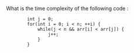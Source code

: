 <div class="markdown-content" id="problem-content">
<p>What is the time complexity of the following code :</p>
<div class="language-cpp highlighter-rouge"><pre class="highlight"><code>        <span class="kt">int</span> <span class="n">j</span> <span class="o">=</span> <span class="mi">0</span><span class="p">;</span>
        <span class="k">for</span><span class="p">(</span><span class="kt">int</span> <span class="n">i</span> <span class="o">=</span> <span class="mi">0</span><span class="p">;</span> <span class="n">i</span> <span class="o">&lt;</span> <span class="n">n</span><span class="p">;</span> <span class="o">++</span><span class="n">i</span><span class="p">)</span> <span class="p">{</span>
            <span class="k">while</span><span class="p">(</span><span class="n">j</span> <span class="o">&lt;</span> <span class="n">n</span> <span class="o">&amp;&amp;</span> <span class="n">arr</span><span class="p">[</span><span class="n">i</span><span class="p">]</span> <span class="o">&lt;</span> <span class="n">arr</span><span class="p">[</span><span class="n">j</span><span class="p">])</span> <span class="p">{</span>
                <span class="n">j</span><span class="o">++</span><span class="p">;</span>
            <span class="p">}</span>
        <span class="p">}</span>
</code></pre>
</div>
</div>